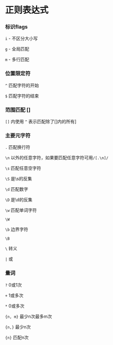 # 正则表达式

### 标识flags
`i` - 不区分大小写

`g` - 全局匹配

`m` - 多行匹配


### 位置限定符
`^` 匹配字符的开始

`$` 匹配字符的结束

### 范围匹配 []
`[]` 内使用 `^`  表示匹配除了[]内的所有]

### 主要元字符
`.` 匹配换行符 

`\n` 以外的任意字符，如果要匹配任意字符可用`/[.\n]/`

`\s` 匹配任意空字符

`\S` 是\s的反集

`\d` 匹配数字


`\D` 是\d的反集

`\w` 匹配单词字符

`\W`

`\b` 边界字符

`\B`

`\` 转义

`|` 或

### 量词
`?` 0或1次

    
`+` 1或多次

`*` 0或多次

`{n, m}` 最少n次最多m次

`{n,}` 最少n次

`{n}` 匹配n次